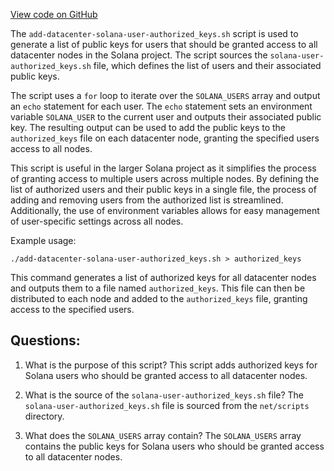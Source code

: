 
[View code on GitHub](https://github.com/solana-labs/solana/blob/master/net/scripts/add-datacenter-solana-user-authorized_keys.sh)

The `add-datacenter-solana-user-authorized_keys.sh` script is used to generate a list of public keys for users that should be granted access to all datacenter nodes in the Solana project. The script sources the `solana-user-authorized_keys.sh` file, which defines the list of users and their associated public keys.

The script uses a `for` loop to iterate over the `SOLANA_USERS` array and output an `echo` statement for each user. The `echo` statement sets an environment variable `SOLANA_USER` to the current user and outputs their associated public key. The resulting output can be used to add the public keys to the `authorized_keys` file on each datacenter node, granting the specified users access to all nodes.

This script is useful in the larger Solana project as it simplifies the process of granting access to multiple users across multiple nodes. By defining the list of authorized users and their public keys in a single file, the process of adding and removing users from the authorized list is streamlined. Additionally, the use of environment variables allows for easy management of user-specific settings across all nodes.

Example usage:
```
./add-datacenter-solana-user-authorized_keys.sh > authorized_keys
```
This command generates a list of authorized keys for all datacenter nodes and outputs them to a file named `authorized_keys`. This file can then be distributed to each node and added to the `authorized_keys` file, granting access to the specified users.
## Questions: 
 1. What is the purpose of this script?
   This script adds authorized keys for Solana users who should be granted access to all datacenter nodes.

2. What is the source of the `solana-user-authorized_keys.sh` file?
   The `solana-user-authorized_keys.sh` file is sourced from the `net/scripts` directory.

3. What does the `SOLANA_USERS` array contain?
   The `SOLANA_USERS` array contains the public keys for Solana users who should be granted access to all datacenter nodes.